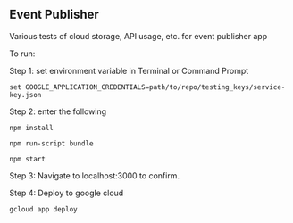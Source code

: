 ## Event Publisher

Various tests of cloud storage, API usage, etc. for event publisher app

To run:

Step 1: set environment variable in Terminal or Command Prompt 

    set GOOGLE_APPLICATION_CREDENTIALS=path/to/repo/testing_keys/service-key.json

Step 2: enter the following

    npm install

    npm run-script bundle

    npm start

Step 3: Navigate to localhost:3000 to confirm.

Step 4: Deploy to google cloud 

    gcloud app deploy